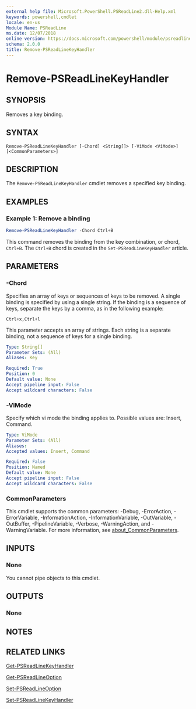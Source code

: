 ```yaml
---
external help file: Microsoft.PowerShell.PSReadLine2.dll-Help.xml
keywords: powershell,cmdlet
locale: en-us
Module Name: PSReadLine
ms.date: 12/07/2018
online version: https://docs.microsoft.com/powershell/module/psreadline/remove-psreadlinekeyhandler?view=powershell-5.1&WT.mc_id=ps-gethelp
schema: 2.0.0
title: Remove-PSReadLineKeyHandler
---
```


# Remove-PSReadLineKeyHandler

## SYNOPSIS

Removes a key binding.

## SYNTAX

```
Remove-PSReadLineKeyHandler [-Chord] <String[]> [-ViMode <ViMode>] [<CommonParameters>]
```

## DESCRIPTION

The `Remove-PSReadLineKeyHandler` cmdlet removes a specified key binding.

## EXAMPLES

### Example 1: Remove a binding

```powershell
Remove-PSReadLineKeyHandler -Chord Ctrl+B
```

This command removes the binding from the key combination, or chord, `Ctrl+B`. The `Ctrl+B` chord is
created in the `Set-PSReadLineKeyHandler` article.

## PARAMETERS

### -Chord

Specifies an array of keys or sequences of keys to be removed. A single binding is specified by
using a single string. If the binding is a sequence of keys, separate the keys by a comma, as in
the following example:

`Ctrl+x,Ctrl+l`

This parameter accepts an array of strings. Each string is a separate binding, not a sequence of
keys for a single binding.

```yaml
Type: String[]
Parameter Sets: (All)
Aliases: Key

Required: True
Position: 0
Default value: None
Accept pipeline input: False
Accept wildcard characters: False
```

### -ViMode

Specify which vi mode the binding applies to. Possible values are: Insert, Command.

```yaml
Type: ViMode
Parameter Sets: (All)
Aliases:
Accepted values: Insert, Command

Required: False
Position: Named
Default value: None
Accept pipeline input: False
Accept wildcard characters: False
```

### CommonParameters

This cmdlet supports the common parameters: -Debug, -ErrorAction, -ErrorVariable,
-InformationAction, -InformationVariable, -OutVariable, -OutBuffer, -PipelineVariable, -Verbose,
-WarningAction, and -WarningVariable. For more information, see
[about_CommonParameters](http://go.microsoft.com/fwlink/?LinkID=113216).

## INPUTS

### None

You cannot pipe objects to this cmdlet.

## OUTPUTS

### None

## NOTES

## RELATED LINKS

[Get-PSReadLineKeyHandler](Get-PSReadLineKeyHandler.md)

[Get-PSReadLineOption](Get-PSReadLineOption.md)

[Set-PSReadLineOption](Set-PSReadLineOption.md)

[Set-PSReadLineKeyHandler](Set-PSReadLineKeyHandler.md)

